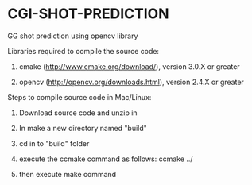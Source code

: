 # CGI-SHOT-PREDICTION
GG shot prediction using opencv library

Libraries required to compile the source code:

1) cmake (http://www.cmake.org/download/), version 3.0.X or greater

2) opencv (http://opencv.org/downloads.html), version 2.4.X or greater


Steps to compile source code in Mac/Linux:

1) Download source code and unzip in <destination folder>

2) In <destintation folder> make a new directory named "build"

3) cd in to "build" folder 

4) execute the ccmake command as follows: ccmake ../

5) then execute make command


